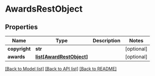 # AwardsRestObject

## Properties
Name | Type | Description | Notes
------------ | ------------- | ------------- | -------------
**copyright** | **str** |  | [optional] 
**awards** | [**list[AwardRestObject]**](AwardRestObject.md) |  | [optional] 

[[Back to Model list]](../README.md#documentation-for-models) [[Back to API list]](../README.md#documentation-for-api-endpoints) [[Back to README]](../README.md)


